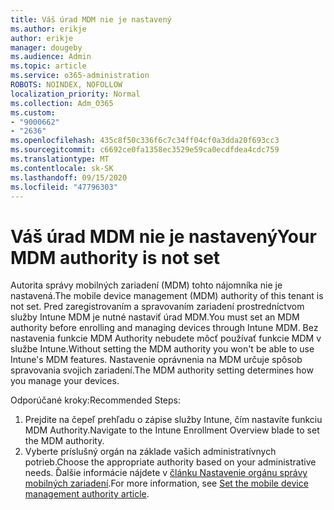 ```yaml
---
title: Váš úrad MDM nie je nastavený
ms.author: erikje
author: erikje
manager: dougeby
ms.audience: Admin
ms.topic: article
ms.service: o365-administration
ROBOTS: NOINDEX, NOFOLLOW
localization_priority: Normal
ms.collection: Adm_O365
ms.custom:
- "9000662"
- "2636"
ms.openlocfilehash: 435c8f50c336f6c7c34ff04cf0a3dda20f693cc3
ms.sourcegitcommit: c6692ce0fa1358ec3529e59ca0ecdfdea4cdc759
ms.translationtype: MT
ms.contentlocale: sk-SK
ms.lasthandoff: 09/15/2020
ms.locfileid: "47796303"
---
```

# <a name="your-mdm-authority-is-not-set"></a><span data-ttu-id="32687-102">Váš úrad MDM nie je nastavený</span><span class="sxs-lookup"><span data-stu-id="32687-102">Your MDM authority is not set</span></span>

<span data-ttu-id="32687-103">Autorita správy mobilných zariadení (MDM) tohto nájomníka nie je nastavená.</span><span class="sxs-lookup"><span data-stu-id="32687-103">The mobile device management (MDM) authority of this tenant is not set.</span></span> <span data-ttu-id="32687-104">Pred zaregistrovaním a spravovaním zariadení prostredníctvom služby Intune MDM je nutné nastaviť úrad MDM.</span><span class="sxs-lookup"><span data-stu-id="32687-104">You must set an MDM authority before enrolling and managing devices through Intune MDM.</span></span> <span data-ttu-id="32687-105">Bez nastavenia funkcie MDM Authority nebudete môcť používať funkcie MDM v službe Intune.</span><span class="sxs-lookup"><span data-stu-id="32687-105">Without setting the MDM authority you won't be able to use Intune's MDM features.</span></span> <span data-ttu-id="32687-106">Nastavenie oprávnenia na MDM určuje spôsob spravovania svojich zariadení.</span><span class="sxs-lookup"><span data-stu-id="32687-106">The MDM authority setting determines how you manage your devices.</span></span>

<span data-ttu-id="32687-107">Odporúčané kroky:</span><span class="sxs-lookup"><span data-stu-id="32687-107">Recommended Steps:</span></span>
1. <span data-ttu-id="32687-108">Prejdite na čepeľ prehľadu o zápise služby Intune, čím nastavíte funkciu MDM Authority.</span><span class="sxs-lookup"><span data-stu-id="32687-108">Navigate to the Intune Enrollment Overview blade to set the MDM authority.</span></span>
2. <span data-ttu-id="32687-109">Vyberte príslušný orgán na základe vašich administratívnych potrieb.</span><span class="sxs-lookup"><span data-stu-id="32687-109">Choose the appropriate authority based on your administrative needs.</span></span> <span data-ttu-id="32687-110">Ďalšie informácie nájdete v [článku Nastavenie orgánu správy mobilných zariadení](https://docs.microsoft.com/intune/mdm-authority-set).</span><span class="sxs-lookup"><span data-stu-id="32687-110">For more information, see [Set the mobile device management authority article](https://docs.microsoft.com/intune/mdm-authority-set).</span></span>